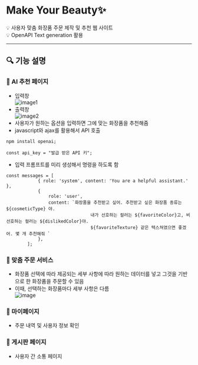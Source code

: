 # Make Your Beauty✨
💡 사용자 맞춤 화장품 주문 제작 및 추천 웹 사이트   
💡 OpenAPI Text generation 활용
***
## 🔍 기능 설명
### 📍 AI 추천 페이지   
- 입력창   
![image1](https://github.com/gitseoyeon/MakeUpWeb/assets/126096318/3163d8d7-2ed2-4e2f-b13a-a8d537424c1f)
- 출력창   
![image2](https://github.com/gitseoyeon/MakeUpWeb/assets/126096318/9b3fb9a1-a534-4a53-bdbb-b3fbd63cbf64)
- 사용자가 원하는 옵션을 입력하면 그에 맞는 화장품을 추천해줌   
- javascript와 ajax를 활용해서 API 호출   
```
npm install openai; 
```
```
const api_key = "발급 받은 API 키";
```    
- 입력 프롬프트를 미리 생성해서 명령을 하도록 함   
```
const messages = [
            { role: 'system', content: 'You are a helpful assistant.' },
            {
                role: 'user',
                content: `화장품을 추천받고 싶어. 추천받고 싶은 화장품 종류는 ${cosmeticType} 야.
                                내가 선호하는 컬러는 ${favoriteColor}고, 비선호하는 컬러는 ${dislikedColor}야.
                                ${favoriteTexture} 같은 텍스쳐였으면 좋겠어. 몇 개 추천해줘 `
            },
        ];
```    
### 📍 맞춤 주문 서비스
- 화장품 선택에 따라 제공되는 세부 사항에 따라 원하는 데이터를 넣고 그것을 기반으로 한 화장품을 주문할 수 있음   
- 이때, 선택하는 화장품마다 세부 사항은 다름   
![image](https://github.com/gitseoyeon/MakeUpWeb/assets/126096318/e0780c99-f247-44d0-87d6-17c80c66c655)
### 📍 마이페이지
- 주문 내역 및 사용자 정보 확인
### 📍 게시판 페이지
- 사용자 간 소통 페이지
